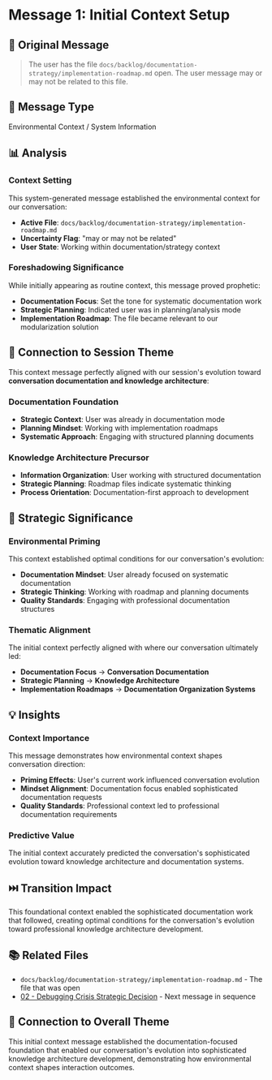 # Message 1: Initial Context Setup

## 📝 **Original Message**
> The user has the file `docs/backlog/documentation-strategy/implementation-roadmap.md` open. The user message may or may not be related to this file.

## 🎯 **Message Type**
Environmental Context / System Information

## 📊 **Analysis**

### **Context Setting**
This system-generated message established the environmental context for our conversation:
- **Active File**: `docs/backlog/documentation-strategy/implementation-roadmap.md`
- **Uncertainty Flag**: "may or may not be related"
- **User State**: Working within documentation/strategy context

### **Foreshadowing Significance**
While initially appearing as routine context, this message proved prophetic:
- **Documentation Focus**: Set the tone for systematic documentation work
- **Strategic Planning**: Indicated user was in planning/analysis mode
- **Implementation Roadmap**: The file became relevant to our modularization solution

## 🔗 **Connection to Session Theme**

This context message perfectly aligned with our session's evolution toward **conversation documentation and knowledge architecture**:

### **Documentation Foundation**
- **Strategic Context**: User was already in documentation mode
- **Planning Mindset**: Working with implementation roadmaps
- **Systematic Approach**: Engaging with structured planning documents

### **Knowledge Architecture Precursor**
- **Information Organization**: User working with structured documentation
- **Strategic Planning**: Roadmap files indicate systematic thinking
- **Process Orientation**: Documentation-first approach to development

## 🎯 **Strategic Significance**

### **Environmental Priming**
This context established optimal conditions for our conversation's evolution:
- **Documentation Mindset**: User already focused on systematic documentation
- **Strategic Thinking**: Working with roadmap and planning documents
- **Quality Standards**: Engaging with professional documentation structures

### **Thematic Alignment**
The initial context perfectly aligned with where our conversation ultimately led:
- **Documentation Focus** → **Conversation Documentation**
- **Strategic Planning** → **Knowledge Architecture**
- **Implementation Roadmaps** → **Documentation Organization Systems**

## 💡 **Insights**

### **Context Importance**
This message demonstrates how environmental context shapes conversation direction:
- **Priming Effects**: User's current work influenced conversation evolution
- **Mindset Alignment**: Documentation focus enabled sophisticated documentation requests
- **Quality Standards**: Professional context led to professional documentation requirements

### **Predictive Value**
The initial context accurately predicted the conversation's sophisticated evolution toward knowledge architecture and documentation systems.

## ⏭️ **Transition Impact**
This foundational context enabled the sophisticated documentation work that followed, creating optimal conditions for the conversation's evolution toward professional knowledge architecture development.

## 📚 **Related Files**
- `docs/backlog/documentation-strategy/implementation-roadmap.md` - The file that was open
- [02 - Debugging Crisis Strategic Decision](./02-debugging-crisis-strategic-decision.md) - Next message in sequence

## 🔄 **Connection to Overall Theme**
This initial context message established the documentation-focused foundation that enabled our conversation's evolution into sophisticated knowledge architecture development, demonstrating how environmental context shapes interaction outcomes.
